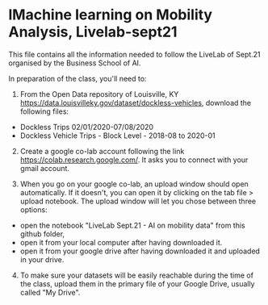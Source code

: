 # lMachine learning on Mobility Analysis, Livelab-sept21
This file contains all the information needed to follow the LiveLab of Sept.21 organised by the Business School of AI.

In preparation of the class, you'll need to:
1. From the Open Data repository of Louisville, KY https://data.louisvilleky.gov/dataset/dockless-vehicles, download the following files:
- Dockless Trips 02/01/2020-07/08/2020 
- Dockless Vehicle Trips - Block Level - 2018-08 to 2020-01

2. Create a google co-lab account following the link https://colab.research.google.com/. It asks you to connect with your gmail account. 

3. When you go on your google co-lab, an upload window should open automatically. If it doesn't, you can open it by clicking on the tab file > upload notebook. 
The upload window will let you chose between three options:
- open the notebook "LiveLab Sept.21 - AI on mobility data" from this github folder, 
- open it from your local computer after having downloaded it.
- open it from your google drive after having downloaded it and uploaded in your drive. 

4. To make sure your datasets will be easily reachable during the time of the class, upload them in the primary file of your Google Drive, usually called "My Drive".
